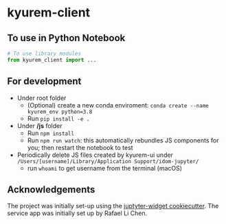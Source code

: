 # kyurem-client
## To use in Python Notebook
```python
# To use library modules
from kyurem_client import ...
```
## For development
- Under root folder
  - (Optional) create a new conda enviroment: `conda create --name kyurem_env python=3.8`
  - Run `pip install -e .` 
- Under **/js** folder
  - Run `npm install`
  - Run `npm run watch`: this automatically rebundles JS components for you; then restart the notebook to test
- Periodically delete JS files created by kyurem-ui under `/Users/[username]/Library/Application Support/idom-jupyter/`
  - run `whoami` to get username from the terminal (macOS)


## Acknowledgements
The project was initially set-up using the [juptyter-widget cookiecutter](https://github.com/rit-git/react-jupyter-cookiecutter). The service app was initially set up by Rafael Li Chen.